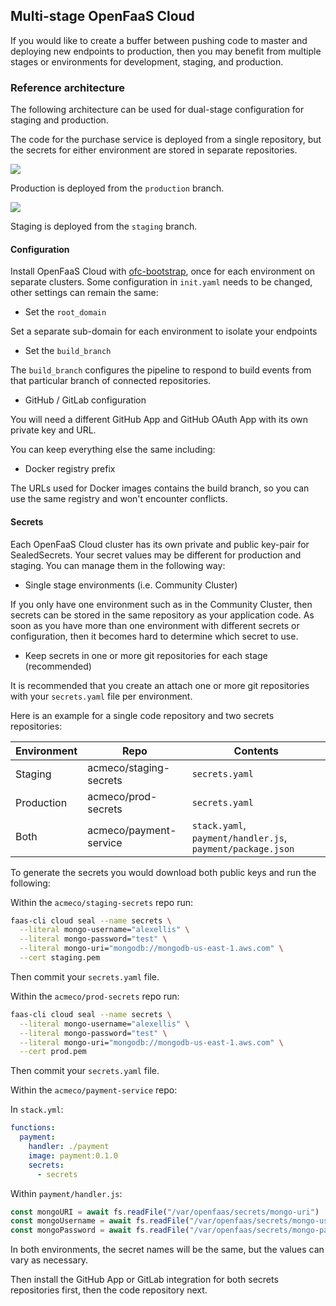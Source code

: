 ## Multi-stage OpenFaaS Cloud

If you would like to create a buffer between pushing code to master and deploying new endpoints to production, then you may benefit from multiple stages or environments for development, staging, and production.

### Reference architecture

The following architecture can be used for dual-stage configuration for staging and production.

The code for the purchase service is deployed from a single repository, but the secrets for either environment are stored in separate repositories.

![](/images/openfaas-cloud/multi-stage.png)

Production is deployed from the `production` branch.

![](/images/openfaas-cloud/multi-stage-2.png)

Staging is deployed from the `staging` branch.

#### Configuration

Install OpenFaaS Cloud with [ofc-bootstrap](https://github.com/openfaas-incubator/ofc-bootstrap), once for each environment on separate clusters. Some configuration in `init.yaml` needs to be changed, other settings can remain the same:

* Set the `root_domain`

Set a separate sub-domain for each environment to isolate your endpoints

* Set the `build_branch`

The `build_branch` configures the pipeline to respond to build events from that particular branch of connected repositories.

* GitHub / GitLab configuration

You will need a different GitHub App and GitHub OAuth App with its own private key and URL.

You can keep everything else the same including:

* Docker registry prefix

The URLs used for Docker images contains the build branch, so you can use the same registry and won't encounter conflicts.

#### Secrets

Each OpenFaaS Cloud cluster has its own private and public key-pair for SealedSecrets. Your secret values may be different for production and staging. You can manage them in the following way:

* Single stage environments (i.e. Community Cluster)

If you only have one environment such as in the Community Cluster, then secrets can be stored in the same repository as your application code. As soon as you have more than one environment with different secrets or configuration, then it becomes hard to determine which secret to use.

* Keep secrets in one or more git repositories for each stage (recommended)

It is recommended that you create an attach one or more git repositories with your `secrets.yaml` file per environment.

Here is an example for a single code repository and two secrets repositories:

| Environment      | Repo                         | Contents          |
|------------------|------------------------------|-------------------|
| Staging          | acmeco/staging-secrets       | `secrets.yaml`    |
| Production       | acmeco/prod-secrets          | `secrets.yaml`    |
| Both             | acmeco/payment-service       | `stack.yaml`, `payment/handler.js`, `payment/package.json`      |

To generate the secrets you would download both public keys and run the following:

Within the `acmeco/staging-secrets` repo run:

```sh
faas-cli cloud seal --name secrets \
  --literal mongo-username="alexellis" \
  --literal mongo-password="test" \
  --literal mongo-uri="mongodb://mongodb-us-east-1.aws.com" \
  --cert staging.pem
```

Then commit your `secrets.yaml` file.

Within the `acmeco/prod-secrets` repo run:

```sh
faas-cli cloud seal --name secrets \
  --literal mongo-username="alexellis" \
  --literal mongo-password="test" \
  --literal mongo-uri="mongodb://mongodb-us-east-1.aws.com" \
  --cert prod.pem
```

Then commit your `secrets.yaml` file.

Within the `acmeco/payment-service` repo:

In `stack.yml`:

```yaml
functions:
  payment:
    handler: ./payment
    image: payment:0.1.0
    secrets:
      - secrets
```

Within `payment/handler.js`:

```js
const mongoURI = await fs.readFile("/var/openfaas/secrets/mongo-uri")
const mongoUsername = await fs.readFile("/var/openfaas/secrets/mongo-username")
const mongoPassword = await fs.readFile("/var/openfaas/secrets/mongo-password")
```

In both environments, the secret names will be the same, but the values can vary as necessary.

Then install the GitHub App or GitLab integration for both secrets repositories first, then the code repository next.
